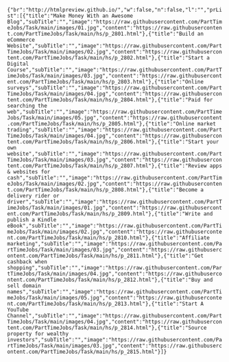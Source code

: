 `{"br":"http://htmlpreview.github.io/","w":false,"n":false,"l":"","prList":[{"title":"Make Money With an Awesome Blog","subTitle":"","image":"https://raw.githubusercontent.com/PartTimeJobs/Task/main/images/01.jpg","content":"https://raw.githubusercontent.com/PartTimeJobs/Task/main/hs/p_2801.html"},{"title":"Build an eCommerce Website","subTitle":"","image":"https://raw.githubusercontent.com/PartTimeJobs/Task/main/images/02.jpg","content":"https://raw.githubusercontent.com/PartTimeJobs/Task/main/hs/p_2802.html"},{"title":"Start a Digital Course","subTitle":"","image":"https://raw.githubusercontent.com/PartTimeJobs/Task/main/images/03.jpg","content":"https://raw.githubusercontent.com/PartTimeJobs/Task/main/hs/p_2803.html"},{"title":"Online surveys","subTitle":"","image":"https://raw.githubusercontent.com/PartTimeJobs/Task/main/images/04.jpg","content":"https://raw.githubusercontent.com/PartTimeJobs/Task/main/hs/p_2804.html"},{"title":"Paid for searching the web","subTitle":"","image":"https://raw.githubusercontent.com/PartTimeJobs/Task/main/images/05.jpg","content":"https://raw.githubusercontent.com/PartTimeJobs/Task/main/hs/p_2805.html"},{"title":"Online market trading","subTitle":"","image":"https://raw.githubusercontent.com/PartTimeJobs/Task/main/images/04.jpg","content":"https://raw.githubusercontent.com/PartTimeJobs/Task/main/hs/p_2806.html"},{"title":"Start your own website","subTitle":"","image":"https://raw.githubusercontent.com/PartTimeJobs/Task/main/images/03.jpg","content":"https://raw.githubusercontent.com/PartTimeJobs/Task/main/hs/p_2807.html"},{"title":"Review apps & websites for cash","subTitle":"","image":"https://raw.githubusercontent.com/PartTimeJobs/Task/main/images/02.jpg","content":"https://raw.githubusercontent.com/PartTimeJobs/Task/main/hs/p_2808.html"},{"title":"Become a delivery rider or driver","subTitle":"","image":"https://raw.githubusercontent.com/PartTimeJobs/Task/main/images/01.jpg","content":"https://raw.githubusercontent.com/PartTimeJobs/Task/main/hs/p_2809.html"},{"title":"Write and publish a Kindle eBook","subTitle":"","image":"https://raw.githubusercontent.com/PartTimeJobs/Task/main/images/02.jpg","content":"https://raw.githubusercontent.com/PartTimeJobs/Task/main/hs/p_2810.html"},{"title":"Affiliate marketing","subTitle":"","image":"https://raw.githubusercontent.com/PartTimeJobs/Task/main/images/03.jpg","content":"https://raw.githubusercontent.com/PartTimeJobs/Task/main/hs/p_2811.html"},{"title":"Get cashback when shopping","subTitle":"","image":"https://raw.githubusercontent.com/PartTimeJobs/Task/main/images/04.jpg","content":"https://raw.githubusercontent.com/PartTimeJobs/Task/main/hs/p_2812.html"},{"title":"Buy and sell domain names","subTitle":"","image":"https://raw.githubusercontent.com/PartTimeJobs/Task/main/images/05.jpg","content":"https://raw.githubusercontent.com/PartTimeJobs/Task/main/hs/p_2813.html"},{"title":"Start A YouTube Channel","subTitle":"","image":"https://raw.githubusercontent.com/PartTimeJobs/Task/main/images/04.jpg","content":"https://raw.githubusercontent.com/PartTimeJobs/Task/main/hs/p_2814.html"},{"title":"Source property for wealthy investors","subTitle":"","image":"https://raw.githubusercontent.com/PartTimeJobs/Task/main/images/03.jpg","content":"https://raw.githubusercontent.com/PartTimeJobs/Task/main/hs/p_2815.html"}]}`
